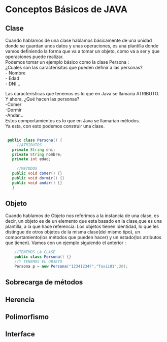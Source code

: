  Conceptos Básicos de JAVA
  ======
  
   Clase
   ------
   
   Cuando hablamos de una clase hablamos básicamente de una unidad donde se guardan unos datos y unas operaciones, es una plantilla   donde vamos definiendo la forma que va a tomar un objeto, como va a ser y que operaciones puede realizar.  
   Podemos tomar un ejemplo básico como la clase Persona :   
   ¿Cuales son las caracterísitas que pueden definir a las personas?  
    - Nombre  
    - Edad   
    - DNI...  
    
   Las características que tenemos es lo que en Java se llamaría ATRIBUTO.  
   Y ahora, ¿Qué hacen las personas?  
    -Comer  
    -Dormir  
    -Andar...  
    Estos comportamientos es lo que en Java se llamarían métodos.  
    Ya esta, con esto podemos construir una clase.
   
   ```java
    
    public class Persona() {
        //ATRIBUTOS
      private String dni;
      private String nombre;
      private int edad;
      
        //METODOS
      public void comer() {}
      public void dormir() {}
      public void andar() {}
      }
```
       
   Objeto
   ------
  
  Cuando hablamos de Objeto nos referimos a la instancia de una clase, es decir, un objeto es  de un elemento que esta basado en la clase,que es una plantilla, a la que hace referencia. Los objetos tienen identidad, lo que les distingue de otros objetos de la misma clase(del mismo tipo), un comportamiento(los métodos que pueden hacer) y un estado(los atributos que tienen). 
  Vamos con un ejemplo siguiendo el anterior :  
```java
    //TENEMOS LA CLASE 
    public class Persona() {}
    //Y TENEMOS EL OBJETO
    Persona p = new Persona("12341234F","Toxii01",20);
```
  
   Sobrecarga de métodos
   ------
   Herencia
   ------
   Polimorfismo
   ------
   Interface
   ------



